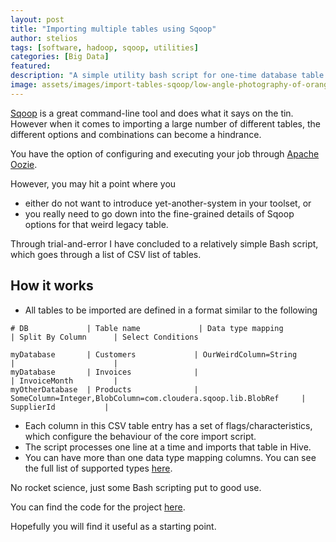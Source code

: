 ```yaml
---
layout: post
title: "Importing multiple tables using Sqoop"
author: stelios
tags: [software, hadoop, sqoop, utilities]
categories: [Big Data]
featured: 
description: "A simple utility bash script for one-time database table imports using Apache Sqoop."
image: assets/images/import-tables-sqoop/low-angle-photography-of-orange-excavator-under-white-clouds-1078884.jpg
---
```


[Sqoop][1] is a great command-line tool and does what it says on the tin.
However when it comes to importing a large number of different tables, the different options and combinations can become a hindrance.  

You have the option of configuring and executing your job through [Apache Oozie][2].

However, you may hit a point where you  
* either do not want to introduce yet-another-system in your toolset, or
* you really need to go down into the fine-grained details of Sqoop options for that weird legacy table.

Through trial-and-error I have concluded to a relatively simple Bash script, which goes through a list of CSV list of tables.

## How it works

* All tables to be imported are defined in a format similar to the following 

```
# DB             | Table name             | Data type mapping                                                | Split By Column      | Select Conditions

myDatabase       | Customers             | OurWeirdColumn=String                                            |                      |
myDatabase       | Invoices              |                                                                  | InvoiceMonth         |
myOtherDatabase  | Products              | SomeColumn=Integer,BlobColumn=com.cloudera.sqoop.lib.BlobRef     | SupplierId           |
```

* Each column in this CSV table entry has a set of flags/characteristics, which configure the behaviour of the core import script.
* The script processes one line at a time and imports that table in Hive.
* You can have more than one data type mapping columns. You can see the full list of supported types [here][4].

No rocket science, just some Bash scripting put to good use.

You can find the code for the project [here][3].

Hopefully you will find it useful as a starting point.



   [1]: http://sqoop.apache.org/
   [2]: http://oozie.apache.org/
   [3]: https://github.com/sgerogia/sqoop-import-example
   [4]: http://sgerogia.github.io/Importing-Multiple-Tables-Using-Sqoop/
   
